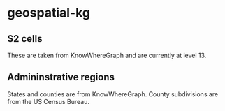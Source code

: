 # geospatial-kg

## S2 cells
These are taken from KnowWhereGraph and are currently at level 13.

## Admininstrative regions
States and counties are from KnowWhereGraph.
County subdivisions are from the US Census Bureau.
